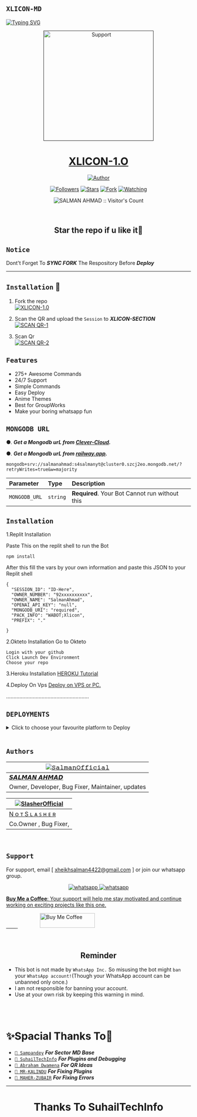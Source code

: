 ## `XLICON-MD`
<div align="left">
<a href="https://git.io/typing-svg"><img src="https://readme-typing-svg.demolab.com?font=Ribeye&size=50&pause=1000&color=ff0000&center=true&width=900&height=100&lines=Its XLICON-MD;Multi+Device+Whatsapp+Bot;Developed+By+SALMAN AHMAD" alt="Typing SVG" /></a>
  
  
<p align="center">
  <a href="">
    <img alt=Support height="300" src="https://telegra.ph/file/3c341828d86ee7a89c73f.jpg"> 
    </p>
    <h1 align="center">XLICON-1.O<br></h1>
    
   </a>
</p>
  
<p align="center">
<a href="https://github.com/salmanytofficial"><img title="Author" src="https://img.shields.io/badge/XLICON-BOT-black?style=for-the-badge&logo=whatsapp"></a>
<p/>
<p align="center">
<a href="https://github.com/salmanytofficial?tab=followers"><img title="Followers" src="https://img.shields.io/github/followers/salmanytofficial?label=Followers&style=social"></a>
<a href="https://github.com/salmanytofficial/XLICON-MD/stargazers/"><img title="Stars" src="https://img.shields.io/github/stars/salmanytofficial/XLICON-MD?&style=social"></a>
<a href="https://github.com/salmanytofficial/XLICON-MD/network/members"><img title="Fork" src="https://img.shields.io/github/forks/salmanytofficial/XLICON-MD?style=social"></a>
<a href="https://github.com/salmanytofficial/XLICON-MD/watchers"><img title="Watching" src="https://img.shields.io/github/watchers/salmanytofficial/XLICON-MD?label=Watching&style=social"></a>
</p>

<p align="center"><img src="https://profile-counter.glitch.me/{salmanytofficial}/count.svg" alt="SALMAN AHMAD :: Visitor's Count" /></p>

</br>

<h2 align="center"> Star the repo if u like it🌟
</h2>

## `Notice`

Dont't Forget To ***SYNC FORK*** The Respository Before ***Deploy*** 

---

    
## `Installation` 📲

1. Fork the repo
    <br>
<a href="https://github.com/salmanytofficial/XLICON-MD/fork"><img title="XLICON-1.0" src="https://img.shields.io/badge/FORK XLICON-1.0-h?color=black&style=for-the-badge&logo=stackshare"></a>

2. Scan the QR and upload the `Session` to ***XLICON-SECTION*** 
    <br>
<a href='https://replit.com/@S4SalmanYt/XLICON-MD-QR-V5?v=1' target="_blank"><img alt='SCAN QR-1' src='https://img.shields.io/badge/Scan_qr-1-100000?style=for-the-badge&logo=scan&logoColor=white&labelColor=black&color=blue'/></a>

3. Scan Qr
    <br>
<a href='https://replit.com/@ahil15/XLICON-MD-QR-V4?v=1' target="_blank"><img alt='SCAN QR-2' src='https://img.shields.io/badge/Scan_qr-2-100000?style=for-the-badge&logo=scan&logoColor=white&labelColor=black&color=red'/></a>


## `Features`

- 275+ Awesome Commands
- 24/7 Support
- Simple Commands
- Easy Deploy
- Anime Themes
- Best for GroupWorks
- Make your boring whatsapp fun




## `MONGODB URL`


●.  ***Get a Mongodb urL from [Clever-Cloud](https://api.clever-cloud.com/v2/session/login).***

●.  ***Get a Mongodb urL from [railway.app](https://railway.app).***




```
mongodb+srv://salmanahmad:s4salmanyt@cluster0.szcj2eo.mongodb.net/?retryWrites=true&w=majority
```

| Parameter | Type     | Description                |
| :-------- | :------- | :------------------------- |
| `MONGODB_URL` | `string` | **Required**. Your Bot Cannot run without this|

## `Installation`

1.Replit Installation

Paste This on the replit shell to run the Bot

```
npm install
```

After this fill the vars by your own information and paste this JSON to your Replit shell

```
{
  "SESSION_ID": "ID-Here",
  "OWNER_NUMBER": "92xxxxxxxxxx",
  "OWNER_NAME": "SalmanAhmad",
  "OPENAI_API_KEY": "null",
  "MONGODB_URI": "required",
  "PACK_INFO": "WABOT;Xlicon",
  "PREFIX": "."
   
}
```


2.Okteto Installation
Go to Okteto


```
Login with your github
Click Launch Dev Environment
Choose your repo
```


3.Heroku Installation 
[HEROKU Tutorial](https://youtu.be/hH2qZyUjuF4?si=vqpl-caoBSkpcVNH)


4.Deploy On Vps
[Deploy on VPS or PC.](https://github.com/salmanytofficial/XLICON-MD/blob/main/deploy-on-vps.md)


  ........................................................
  
  
  
  ## `DEPLOYMENTS`
  
  
  
  <details close>
<summary>Click to choose your favourite platform to Deploy</summary>
 
<br><br>   
   
<h4 align="center"> Deploy on Repl.it
</h4>

<p align="center" >
    <a href="https://repl.it/github/salmanytofficial/XLICON-MD">
    <img src="https://repl.it/badge/github/quiec/whatsasena" width="170px" alt="Deploy on REPLIT" >
    </a>
</p>

<p align="center" >
    <br>
    __________________________
    <br>
</p>



<br>
 
<h4 align="center"> Deploy on CodesSpace
</h4>

</p>

<p align="center" >
    <a href="https://github.com/codespaces/new">
    <img src="https://img.shields.io/badge/DEPLOY CODESPACE-h?color=black&style=for-the-badge&logo=visualstudiocode" width="170px" alt="Deploy on CodesSpaces" >
    </a>

</p>

<p align="center" >
    <br>
    __________________________
    <br>
</p>



<br>
 
<h4 align="center"> Deploy on Heroku
</h4>

</p>

<p align="center" >
    <a href="https://heroku.com/deploy?template=https://github.com/salmanytofficial/XLICON-MD">
    <img src="https://www.herokucdn.com/deploy/button.png" width="170px" alt="Deploy on Heroku" >
    </a>

</p>

<p align="center" >
    <br>
    __________________________
    <br>
</p>




<br>
 
<h4 align="center"> Deploy On Koyeb
</h4>

</p>

<p align="center" >
    <a href="https://app.koyeb.com/apps/deploy?type=git&repository=github.com/https://github.com/salmanytofficial/XLICON-MD&branch=main&build_command=npm%20i&run_command=npm%20start&env[SESSION_ID]&env[OWNER_NUMBER]&env[MONGODB_URI]&&env[OWNER_NAME]&env[PREFIX]=.&env[THUMB_IMAGE]=https://telegra.ph/file/3c341828d86ee7a89c73f.jpg&env[email]=infiniteytff@gmail.com&env[global_url]=instagram.com/sla.sher_&env[FAKE_COUNTRY_CODE]=974&env[READ_MESSAGE]=false&env[DISABLE_PM]=false&env[ANTI_BAD_WORD]=fuck&env[WORKTYPE]=public&env[THEME]=GOJO&env[PACK_INFO]=XLICON;MD&name=xliconuser000&env[KOYEB_NAME]=profilecorruptederror&env[ANTILINK_VALUES]=chat.whatsapp.com&env[PORT]=8000">
    <img src="https://www.koyeb.com/static/images/deploy/button.svg" width="170px" alt="Deploy on Koyeb" >
    </a>

</p>

<p align="center" >
    <br>
    __________________________
    <br>
</p>



<br>


<h4 align="center"> Deploy on RailWay
</h4>
  
<p align="center">
    <a href="https://railway.app/new">
    <p align="center"><a href="https://railway.app/new"> <img src="https://img.shields.io/badge/DEPLOY RAILWAY-h?color=black&style=for-the-badge&logo=Railway"></a>
    
</p>

<p align="center" >
    <br>
    __________________________
    <br>

</p>




<br>


<h4 align="center"> Deploy on Okteto
</h4>
  
<p align="center">
    <a href="https://cloud.okteto.com">
    <img src="https://okteto.com/develop-okteto.svg" alt="Deploy on Okteto" width="170px">
    </a>
    
</p>

<p align="center" >
    <br>
    __________________________
    <br>

</p>



<br>

<h4 align="center"> Deploy on Mogenius
</h4>
  
<p align="center">
    <a href="https://studio.mogenius.com/">
    <img src="https://www.cloudflare.com/static/90073b1e5bd8a0765640a20febb3dc22/mogenius_logo_quer.png" alt="Deploy on Mogenius" width="170px">
    </a>
    
</p>

<p align="center" >
    <br>
    __________________________
    <br>
</p>

<br>

<h4 align="center"> Deploy on Uffizzi
</h4>
  
<p align="center">
    <a href="https://www.uffizzi.com/">
    <img src="https://i.ibb.co/Y29Kv4X/Screenshot-195.png" alt="Deploy on Uffizzi" width="125px">
    </a>
    
</p>

<br>

<h4 align="center"> Deploy on BoxMineWorld
</h4>
  
<p align="center">
    <a href="https://dash.boxmineworld.com/">
    <img src="https://graph.org/file/2af0e67f320986702ea24.jpg" alt="Deploy on Boxmineworld" width="175px">
    </a>
    <br>

</p>

<p align="center" >
    <br>
    __________________________
    <br>
</p>



</details>

<br>




## `Authors`

<div align="center">
  
| [![𝚂𝚊𝚕𝚖𝚊𝚗𝙾𝚏𝚏𝚒𝚌𝚒𝚊𝚕](https://github.com/salmanytofficial.png?size=150)](https://github.com/salmanytofficial)|
|----|
| [ 𝙎𝘼𝙇𝙈𝘼𝙉 𝘼𝙃𝙈𝘼𝘿 ](https://github.com/salmanytofficial) |
|  Owner, Developer, Bug Fixer, Maintainer, updates |

  
| [![SlasherOfficial](https://github.com/ahil15.png?size=150)](https://github.com/ahil15) |
|----|
| [ N ᴏ ᴛ   S ʟ ᴀ ꜱ ʜ ᴇ ʀ ](https://github.com/ahil15) |
|  Co.Owner , Bug Fixer, |

  </div>
  
   
  </br> 

  ## `Support`

For support, email [ xheikhsalman4422@gmail.com ] or join our whatsapp group.


<p align="center">
  <a aria-label="Join our chats" href="https://chat.whatsapp.com/C4ivwZKuh5bLJkqfYNPQsk" target="_blank">
    <img alt="whatsapp" src="https://img.shields.io/badge/Join Group-25D366?style=for-the-badge&logo=whatsapp&logoColor=white" />
  </a>
<a aria-label="Join our chats" href="https://wa.me/923184070915?text=Hi!! SalmanAhmad Sir, I need Your Help" target="_blank">
    <img alt="whatsapp" src="https://img.shields.io/badge/Bot%20Whatsapp-25D366?style=for-the-badge&logo=whatsapp&logoColor=white" />
</p>

**Buy Me a Coffee**: Your support will help me stay motivated and continue working on exciting projects like this one.

&nbsp;&nbsp;&nbsp;&nbsp;&nbsp;&nbsp;&nbsp;<a href="https://www.buymeacoffee.com/ahmmikun">
  <img src="https://i.ibb.co/KNnhcvX/bmc-button.png" alt="Buy Me Coffee" height="40" width="150" style="margin-left: 60px;">
</a>


</br>


<h2 align="center">  Reminder
</h2>
   
- This bot is not made by `WhatsApp Inc.` So misusing the bot might `ban` your `WhatsApp account!`(Though your WhatsApp account can be unbanned only once.)
- I am not responsible for banning your account.
- Use at your own risk by keeping this warning in mind.
 



</br></br>
<h1 align="left">  ✨Spacial Thanks To🎯
</h1>

* [`🎐 Sampandey`](https://github.com/SamPandey001) ***For Sector MD Base***
* [`🎐 SuhailTechInfo`](https://github.com/SuhailTechInfo) ***For Plugins and Debugging***
* [`🎐 Abraham Dwamena`](https://github.com/abrahamdw882) ***For QR Ideas***
* [`🎐 MR-KALINDU`](https://github.com/MR-KALINDU) ***For Fixing Plugins***
* [`🎐 MAHER-ZUBAIR`](https://github.com/Maher-Zubair) ***For Fixing Errors***

---

</p>
<h1 align="center"> Thanks To  SuhailTechInfo
</h1>

 <br><br>




